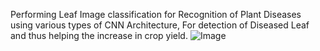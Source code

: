 Performing Leaf Image classification for Recognition of Plant Diseases using various types of CNN Architecture, For detection of Diseased Leaf and thus helping the increase in crop yield.
![Image](https://github.com/user-attachments/assets/bd68880f-bc79-4681-9862-9c069581fbf4)
